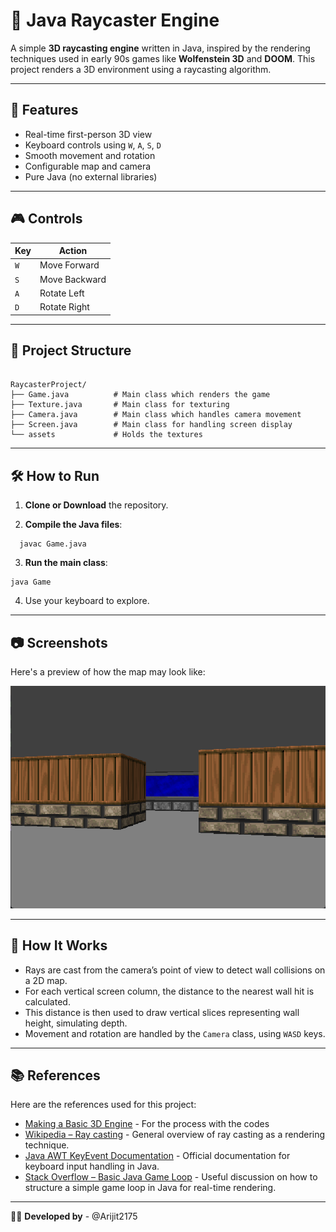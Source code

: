 # 🧭 Java Raycaster Engine

A simple **3D raycasting engine** written in Java, inspired by the rendering techniques used in early 90s games like **Wolfenstein 3D** and **DOOM**. This project renders a 3D environment using a raycasting algorithm.

---

## 🚀 Features

- Real-time first-person 3D view
- Keyboard controls using `W`, `A`, `S`, `D`
- Smooth movement and rotation
- Configurable map and camera
- Pure Java (no external libraries)

---

## 🎮 Controls

| Key | Action          |
|-----|-----------------|
| `W` | Move Forward    |
| `S` | Move Backward   |
| `A` | Rotate Left     |
| `D` | Rotate Right    |

---

## 📁 Project Structure

```

RaycasterProject/
├── Game.java          # Main class which renders the game
├── Texture.java       # Main class for texturing
├── Camera.java        # Main class which handles camera movement
├── Screen.java        # Main class for handling screen display
└── assets             # Holds the textures

```

---

## 🛠️ How to Run

1. **Clone or Download** the repository.

2. **Compile the Java files**:
```
  javac Game.java
```

3. **Run the main class**:
```
java Game
```

4. Use your keyboard to explore.

---

## 📷 Screenshots

Here's a preview of how the map may look like:

![Demo of the map](assets/demo.png)

---

## 🧠 How It Works

* Rays are cast from the camera’s point of view to detect wall collisions on a 2D map.
* For each vertical screen column, the distance to the nearest wall hit is calculated.
* This distance is then used to draw vertical slices representing wall height, simulating depth.
* Movement and rotation are handled by the `Camera` class, using `WASD` keys.

---

## 📚 References

Here are the references used for this project:

- [Making a Basic 3D Engine](https://www.instructables.com/Making-a-Basic-3D-Engine-in-Java/) - For the process with the codes
- [Wikipedia – Ray casting](https://en.wikipedia.org/wiki/Ray_casting) - General overview of ray casting as a rendering technique.
- [Java AWT KeyEvent Documentation](https://docs.oracle.com/javase/8/docs/api/java/awt/event/KeyEvent.html) - Official documentation for keyboard input handling in Java.
- [Stack Overflow – Basic Java Game Loop](https://stackoverflow.com/questions/31039816/how-to-create-a-basic-game-loop-in-java) - Useful discussion on how to structure a simple game loop in Java for real-time rendering.

---

👨‍💻 **Developed by** - @Arijit2175
